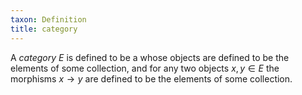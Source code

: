 ```yaml
---
taxon: Definition
title: category
---
```


A *category* $E$ is defined to be a [](frct-001F) whose objects
are defined to be the elements of some collection, and for any two objects
$x,y\in E$ the morphisms $x\to y$ are defined to be the elements of some
collection.
